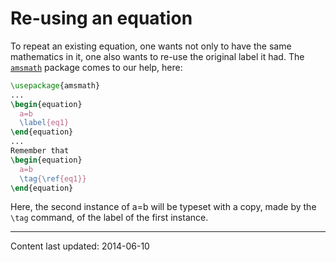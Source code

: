# Re-using an equation

To repeat an existing equation, one wants not only to have the same
mathematics in it, one also wants to re-use the original label it had.
The [`amsmath`](https://ctan.org/pkg/amsmath) package comes to our help, here:
```latex
\usepackage{amsmath}
...
\begin{equation}
  a=b
  \label{eq1}
\end{equation}
...
Remember that
\begin{equation}
  a=b
  \tag{\ref{eq1}}
\end{equation}
```
Here, the second instance of a=b will be
typeset with a copy, made by the `\tag` command, of the label of the
first instance.


----

Content last updated: 2014-06-10
